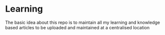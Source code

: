 # Learning

The basic idea about this repo is to maintain all my learning and knowledge based articles to be uploaded and maintained at a centralised location
